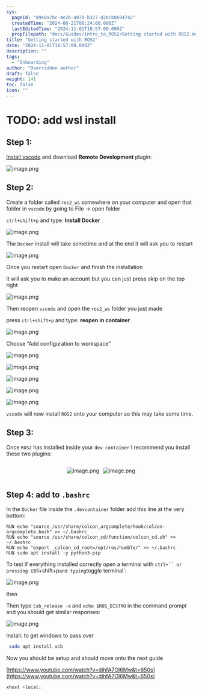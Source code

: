 ```yaml
---
sys:
  pageId: "89e0a78c-4e2b-4070-b327-d28cb0694742"
  createdTime: "2024-08-21T00:24:00.000Z"
  lastEditedTime: "2024-11-01T18:57:00.000Z"
  propFilepath: "docs/Guides/intro_to_ROS2/Getting started with ROS2.md"
title: "Getting started with ROS2"
date: "2024-11-01T18:57:00.000Z"
description: ""
tags:
  - "Onboarding"
author: "Overridden author"
draft: false
weight: 141
toc: false
icon: ""
---
```


# TODO: add wsl install

## Step 1:

[Install vscode](https://code.visualstudio.com/download) and download **Remote Development** plugin:

![image.png](https://prod-files-secure.s3.us-west-2.amazonaws.com/d518164a-d88e-44d1-a4ee-3adb3bd8bce0/efb52993-1881-4a40-b95e-6f020334f022/image.png?X-Amz-Algorithm=AWS4-HMAC-SHA256&X-Amz-Content-Sha256=UNSIGNED-PAYLOAD&X-Amz-Credential=ASIAZI2LB466WKLF6MKV%2F20250404%2Fus-west-2%2Fs3%2Faws4_request&X-Amz-Date=20250404T220733Z&X-Amz-Expires=3600&X-Amz-Security-Token=IQoJb3JpZ2luX2VjEKb%2F%2F%2F%2F%2F%2F%2F%2F%2F%2FwEaCXVzLXdlc3QtMiJGMEQCIGogdgOnOXIHDP9rSiM8QX9otShkBWzUqnjCqAha4CHaAiAk6nMY1q6cx2InwgKr8FuF53V6cjZNCySGqOmZLvi8zCr%2FAwgfEAAaDDYzNzQyMzE4MzgwNSIM1IBhxRYUH2YK6uD1KtwDLeRYvUYyDEbxITF04MQcG9MpCU%2Fqk6lYTwshe4kt1vUQFL67r%2BCycLzKaQjKE3fKKd9PsGGiDiDkerRVJdxJCDfjF9%2FT8lKSCVyyW%2B%2BzrNYz3uTIy9KVEwHxiONW0qp9%2BI1SapyUwCi47ZunIrPA08CHTuBDpY39nokKKEhHpbgBppzqw2Qiesl7ZsZodR1ARdMPSMmOOOr550YsvVUjKaq9NhuxEPkb%2FbEdsMrS0ErothyH%2FavMozoqeVrOOSTvrXp3aiChF7Y49YoZMOu7qALLOmS55mRRG6cyhbZX1Hnhsye8HQDJK5u5rIMyYS6LJnh2xEfGe3Y1%2B6H%2FPejXPI4m6ZgEfzLr2bQ6HhTErARop0CUFEQvmMnQtnI2J5pLlOJ1rT0B0YE5OMh5UmRVDDVlcOKu5I5kB%2BfKoi2nTiLkTPcajHFao7dNOJEh09XdYxBay%2FcM%2Bv9RUc1K0SGJU3R4mxTSJ4tEolmL0PZF%2FtpPg4ZEDYTZWLrks%2Be1OXI1UJCCVRyIe0v8kpqe7VlxjGHFDruw6sN5kDYI6LWlTBnAE3D5gdSPmqecyj1sdBBXGzbkhwmLwnlnXGuRfSRvFJXHywTQHTTyQeu7yNpRzPckqcqM8xksigHH9OswqqHBvwY6pgEl1sjc1tB88eymlFQx7v1aUptha6LRnHTnOQIiULLTcQlIjlAKKlVgMU%2BG2Hnb9ClAcEdceLxapdlkkyRIH1Oc8U7ClLlEeGcPv3ebtxpSx82r1O1T%2FC5XPY9qXbQmu6kNH99ac%2B0CJRMB%2BcS5612QwF59e3NPG2bb%2FoUiFTpKMRTyKg%2BI%2BSTY6GU7MUV871whifl7z4F6Q9JjtKD8oUUMgRM0phuE&X-Amz-Signature=c465e1c2d7ab54ae18331c2d28d3b8150d926faca8ff98959a6828f781d6abb5&X-Amz-SignedHeaders=host&x-id=GetObject)

## Step 2:

Create a folder called `ros2_ws` somewhere on your computer and open that folder in `vscode` by going to File → open folder 

`ctrl+shift+p` and type: **Install Docker**

![image.png](https://prod-files-secure.s3.us-west-2.amazonaws.com/d518164a-d88e-44d1-a4ee-3adb3bd8bce0/2269dc0e-1cd5-47ff-bceb-c04ad9b2eab0/image.png?X-Amz-Algorithm=AWS4-HMAC-SHA256&X-Amz-Content-Sha256=UNSIGNED-PAYLOAD&X-Amz-Credential=ASIAZI2LB466WKLF6MKV%2F20250404%2Fus-west-2%2Fs3%2Faws4_request&X-Amz-Date=20250404T220733Z&X-Amz-Expires=3600&X-Amz-Security-Token=IQoJb3JpZ2luX2VjEKb%2F%2F%2F%2F%2F%2F%2F%2F%2F%2FwEaCXVzLXdlc3QtMiJGMEQCIGogdgOnOXIHDP9rSiM8QX9otShkBWzUqnjCqAha4CHaAiAk6nMY1q6cx2InwgKr8FuF53V6cjZNCySGqOmZLvi8zCr%2FAwgfEAAaDDYzNzQyMzE4MzgwNSIM1IBhxRYUH2YK6uD1KtwDLeRYvUYyDEbxITF04MQcG9MpCU%2Fqk6lYTwshe4kt1vUQFL67r%2BCycLzKaQjKE3fKKd9PsGGiDiDkerRVJdxJCDfjF9%2FT8lKSCVyyW%2B%2BzrNYz3uTIy9KVEwHxiONW0qp9%2BI1SapyUwCi47ZunIrPA08CHTuBDpY39nokKKEhHpbgBppzqw2Qiesl7ZsZodR1ARdMPSMmOOOr550YsvVUjKaq9NhuxEPkb%2FbEdsMrS0ErothyH%2FavMozoqeVrOOSTvrXp3aiChF7Y49YoZMOu7qALLOmS55mRRG6cyhbZX1Hnhsye8HQDJK5u5rIMyYS6LJnh2xEfGe3Y1%2B6H%2FPejXPI4m6ZgEfzLr2bQ6HhTErARop0CUFEQvmMnQtnI2J5pLlOJ1rT0B0YE5OMh5UmRVDDVlcOKu5I5kB%2BfKoi2nTiLkTPcajHFao7dNOJEh09XdYxBay%2FcM%2Bv9RUc1K0SGJU3R4mxTSJ4tEolmL0PZF%2FtpPg4ZEDYTZWLrks%2Be1OXI1UJCCVRyIe0v8kpqe7VlxjGHFDruw6sN5kDYI6LWlTBnAE3D5gdSPmqecyj1sdBBXGzbkhwmLwnlnXGuRfSRvFJXHywTQHTTyQeu7yNpRzPckqcqM8xksigHH9OswqqHBvwY6pgEl1sjc1tB88eymlFQx7v1aUptha6LRnHTnOQIiULLTcQlIjlAKKlVgMU%2BG2Hnb9ClAcEdceLxapdlkkyRIH1Oc8U7ClLlEeGcPv3ebtxpSx82r1O1T%2FC5XPY9qXbQmu6kNH99ac%2B0CJRMB%2BcS5612QwF59e3NPG2bb%2FoUiFTpKMRTyKg%2BI%2BSTY6GU7MUV871whifl7z4F6Q9JjtKD8oUUMgRM0phuE&X-Amz-Signature=862267b455428222fea05e6a0ad25027209f0ca3753d0bee5740becf3aaffa4e&X-Amz-SignedHeaders=host&x-id=GetObject)

The `Docker` install will take sometime and at the end it will ask you to restart

![image.png](https://prod-files-secure.s3.us-west-2.amazonaws.com/d518164a-d88e-44d1-a4ee-3adb3bd8bce0/ed233f78-be33-4b1f-b89c-9c346c0e961e/image.png?X-Amz-Algorithm=AWS4-HMAC-SHA256&X-Amz-Content-Sha256=UNSIGNED-PAYLOAD&X-Amz-Credential=ASIAZI2LB466WKLF6MKV%2F20250404%2Fus-west-2%2Fs3%2Faws4_request&X-Amz-Date=20250404T220733Z&X-Amz-Expires=3600&X-Amz-Security-Token=IQoJb3JpZ2luX2VjEKb%2F%2F%2F%2F%2F%2F%2F%2F%2F%2FwEaCXVzLXdlc3QtMiJGMEQCIGogdgOnOXIHDP9rSiM8QX9otShkBWzUqnjCqAha4CHaAiAk6nMY1q6cx2InwgKr8FuF53V6cjZNCySGqOmZLvi8zCr%2FAwgfEAAaDDYzNzQyMzE4MzgwNSIM1IBhxRYUH2YK6uD1KtwDLeRYvUYyDEbxITF04MQcG9MpCU%2Fqk6lYTwshe4kt1vUQFL67r%2BCycLzKaQjKE3fKKd9PsGGiDiDkerRVJdxJCDfjF9%2FT8lKSCVyyW%2B%2BzrNYz3uTIy9KVEwHxiONW0qp9%2BI1SapyUwCi47ZunIrPA08CHTuBDpY39nokKKEhHpbgBppzqw2Qiesl7ZsZodR1ARdMPSMmOOOr550YsvVUjKaq9NhuxEPkb%2FbEdsMrS0ErothyH%2FavMozoqeVrOOSTvrXp3aiChF7Y49YoZMOu7qALLOmS55mRRG6cyhbZX1Hnhsye8HQDJK5u5rIMyYS6LJnh2xEfGe3Y1%2B6H%2FPejXPI4m6ZgEfzLr2bQ6HhTErARop0CUFEQvmMnQtnI2J5pLlOJ1rT0B0YE5OMh5UmRVDDVlcOKu5I5kB%2BfKoi2nTiLkTPcajHFao7dNOJEh09XdYxBay%2FcM%2Bv9RUc1K0SGJU3R4mxTSJ4tEolmL0PZF%2FtpPg4ZEDYTZWLrks%2Be1OXI1UJCCVRyIe0v8kpqe7VlxjGHFDruw6sN5kDYI6LWlTBnAE3D5gdSPmqecyj1sdBBXGzbkhwmLwnlnXGuRfSRvFJXHywTQHTTyQeu7yNpRzPckqcqM8xksigHH9OswqqHBvwY6pgEl1sjc1tB88eymlFQx7v1aUptha6LRnHTnOQIiULLTcQlIjlAKKlVgMU%2BG2Hnb9ClAcEdceLxapdlkkyRIH1Oc8U7ClLlEeGcPv3ebtxpSx82r1O1T%2FC5XPY9qXbQmu6kNH99ac%2B0CJRMB%2BcS5612QwF59e3NPG2bb%2FoUiFTpKMRTyKg%2BI%2BSTY6GU7MUV871whifl7z4F6Q9JjtKD8oUUMgRM0phuE&X-Amz-Signature=2ce1a27ab40e15231fe7d01165f270ab6dd8ef384ffb55d97b2271bad2955542&X-Amz-SignedHeaders=host&x-id=GetObject)

Once you restart open `Docker` and finish the installation

It will ask you to make an account but you can just press skip on the top right

![image.png](https://prod-files-secure.s3.us-west-2.amazonaws.com/d518164a-d88e-44d1-a4ee-3adb3bd8bce0/21010ad9-1659-4fd9-9f59-9932a09b2a3d/image.png?X-Amz-Algorithm=AWS4-HMAC-SHA256&X-Amz-Content-Sha256=UNSIGNED-PAYLOAD&X-Amz-Credential=ASIAZI2LB466WKLF6MKV%2F20250404%2Fus-west-2%2Fs3%2Faws4_request&X-Amz-Date=20250404T220733Z&X-Amz-Expires=3600&X-Amz-Security-Token=IQoJb3JpZ2luX2VjEKb%2F%2F%2F%2F%2F%2F%2F%2F%2F%2FwEaCXVzLXdlc3QtMiJGMEQCIGogdgOnOXIHDP9rSiM8QX9otShkBWzUqnjCqAha4CHaAiAk6nMY1q6cx2InwgKr8FuF53V6cjZNCySGqOmZLvi8zCr%2FAwgfEAAaDDYzNzQyMzE4MzgwNSIM1IBhxRYUH2YK6uD1KtwDLeRYvUYyDEbxITF04MQcG9MpCU%2Fqk6lYTwshe4kt1vUQFL67r%2BCycLzKaQjKE3fKKd9PsGGiDiDkerRVJdxJCDfjF9%2FT8lKSCVyyW%2B%2BzrNYz3uTIy9KVEwHxiONW0qp9%2BI1SapyUwCi47ZunIrPA08CHTuBDpY39nokKKEhHpbgBppzqw2Qiesl7ZsZodR1ARdMPSMmOOOr550YsvVUjKaq9NhuxEPkb%2FbEdsMrS0ErothyH%2FavMozoqeVrOOSTvrXp3aiChF7Y49YoZMOu7qALLOmS55mRRG6cyhbZX1Hnhsye8HQDJK5u5rIMyYS6LJnh2xEfGe3Y1%2B6H%2FPejXPI4m6ZgEfzLr2bQ6HhTErARop0CUFEQvmMnQtnI2J5pLlOJ1rT0B0YE5OMh5UmRVDDVlcOKu5I5kB%2BfKoi2nTiLkTPcajHFao7dNOJEh09XdYxBay%2FcM%2Bv9RUc1K0SGJU3R4mxTSJ4tEolmL0PZF%2FtpPg4ZEDYTZWLrks%2Be1OXI1UJCCVRyIe0v8kpqe7VlxjGHFDruw6sN5kDYI6LWlTBnAE3D5gdSPmqecyj1sdBBXGzbkhwmLwnlnXGuRfSRvFJXHywTQHTTyQeu7yNpRzPckqcqM8xksigHH9OswqqHBvwY6pgEl1sjc1tB88eymlFQx7v1aUptha6LRnHTnOQIiULLTcQlIjlAKKlVgMU%2BG2Hnb9ClAcEdceLxapdlkkyRIH1Oc8U7ClLlEeGcPv3ebtxpSx82r1O1T%2FC5XPY9qXbQmu6kNH99ac%2B0CJRMB%2BcS5612QwF59e3NPG2bb%2FoUiFTpKMRTyKg%2BI%2BSTY6GU7MUV871whifl7z4F6Q9JjtKD8oUUMgRM0phuE&X-Amz-Signature=cf757c515421501b582f7ced1d33e76a413a807835879ce0330dec6732e4fbad&X-Amz-SignedHeaders=host&x-id=GetObject)

Then reopen `vscode` and open the `ros2_ws` folder you just made

press `ctrl+shift+p` and type: **reopen in container**

![image.png](https://prod-files-secure.s3.us-west-2.amazonaws.com/d518164a-d88e-44d1-a4ee-3adb3bd8bce0/4e93b8c2-41ad-488c-8095-c74205196118/image.png?X-Amz-Algorithm=AWS4-HMAC-SHA256&X-Amz-Content-Sha256=UNSIGNED-PAYLOAD&X-Amz-Credential=ASIAZI2LB466WKLF6MKV%2F20250404%2Fus-west-2%2Fs3%2Faws4_request&X-Amz-Date=20250404T220733Z&X-Amz-Expires=3600&X-Amz-Security-Token=IQoJb3JpZ2luX2VjEKb%2F%2F%2F%2F%2F%2F%2F%2F%2F%2FwEaCXVzLXdlc3QtMiJGMEQCIGogdgOnOXIHDP9rSiM8QX9otShkBWzUqnjCqAha4CHaAiAk6nMY1q6cx2InwgKr8FuF53V6cjZNCySGqOmZLvi8zCr%2FAwgfEAAaDDYzNzQyMzE4MzgwNSIM1IBhxRYUH2YK6uD1KtwDLeRYvUYyDEbxITF04MQcG9MpCU%2Fqk6lYTwshe4kt1vUQFL67r%2BCycLzKaQjKE3fKKd9PsGGiDiDkerRVJdxJCDfjF9%2FT8lKSCVyyW%2B%2BzrNYz3uTIy9KVEwHxiONW0qp9%2BI1SapyUwCi47ZunIrPA08CHTuBDpY39nokKKEhHpbgBppzqw2Qiesl7ZsZodR1ARdMPSMmOOOr550YsvVUjKaq9NhuxEPkb%2FbEdsMrS0ErothyH%2FavMozoqeVrOOSTvrXp3aiChF7Y49YoZMOu7qALLOmS55mRRG6cyhbZX1Hnhsye8HQDJK5u5rIMyYS6LJnh2xEfGe3Y1%2B6H%2FPejXPI4m6ZgEfzLr2bQ6HhTErARop0CUFEQvmMnQtnI2J5pLlOJ1rT0B0YE5OMh5UmRVDDVlcOKu5I5kB%2BfKoi2nTiLkTPcajHFao7dNOJEh09XdYxBay%2FcM%2Bv9RUc1K0SGJU3R4mxTSJ4tEolmL0PZF%2FtpPg4ZEDYTZWLrks%2Be1OXI1UJCCVRyIe0v8kpqe7VlxjGHFDruw6sN5kDYI6LWlTBnAE3D5gdSPmqecyj1sdBBXGzbkhwmLwnlnXGuRfSRvFJXHywTQHTTyQeu7yNpRzPckqcqM8xksigHH9OswqqHBvwY6pgEl1sjc1tB88eymlFQx7v1aUptha6LRnHTnOQIiULLTcQlIjlAKKlVgMU%2BG2Hnb9ClAcEdceLxapdlkkyRIH1Oc8U7ClLlEeGcPv3ebtxpSx82r1O1T%2FC5XPY9qXbQmu6kNH99ac%2B0CJRMB%2BcS5612QwF59e3NPG2bb%2FoUiFTpKMRTyKg%2BI%2BSTY6GU7MUV871whifl7z4F6Q9JjtKD8oUUMgRM0phuE&X-Amz-Signature=f95107c2fa6ce1eabb020dc044b5b684257d6bacccb618106990e21e7c3a3259&X-Amz-SignedHeaders=host&x-id=GetObject)

Choose “Add configuration to workspace”

![image.png](https://prod-files-secure.s3.us-west-2.amazonaws.com/d518164a-d88e-44d1-a4ee-3adb3bd8bce0/9560b282-5060-4989-ba37-97e7b2c22476/image.png?X-Amz-Algorithm=AWS4-HMAC-SHA256&X-Amz-Content-Sha256=UNSIGNED-PAYLOAD&X-Amz-Credential=ASIAZI2LB466WKLF6MKV%2F20250404%2Fus-west-2%2Fs3%2Faws4_request&X-Amz-Date=20250404T220733Z&X-Amz-Expires=3600&X-Amz-Security-Token=IQoJb3JpZ2luX2VjEKb%2F%2F%2F%2F%2F%2F%2F%2F%2F%2FwEaCXVzLXdlc3QtMiJGMEQCIGogdgOnOXIHDP9rSiM8QX9otShkBWzUqnjCqAha4CHaAiAk6nMY1q6cx2InwgKr8FuF53V6cjZNCySGqOmZLvi8zCr%2FAwgfEAAaDDYzNzQyMzE4MzgwNSIM1IBhxRYUH2YK6uD1KtwDLeRYvUYyDEbxITF04MQcG9MpCU%2Fqk6lYTwshe4kt1vUQFL67r%2BCycLzKaQjKE3fKKd9PsGGiDiDkerRVJdxJCDfjF9%2FT8lKSCVyyW%2B%2BzrNYz3uTIy9KVEwHxiONW0qp9%2BI1SapyUwCi47ZunIrPA08CHTuBDpY39nokKKEhHpbgBppzqw2Qiesl7ZsZodR1ARdMPSMmOOOr550YsvVUjKaq9NhuxEPkb%2FbEdsMrS0ErothyH%2FavMozoqeVrOOSTvrXp3aiChF7Y49YoZMOu7qALLOmS55mRRG6cyhbZX1Hnhsye8HQDJK5u5rIMyYS6LJnh2xEfGe3Y1%2B6H%2FPejXPI4m6ZgEfzLr2bQ6HhTErARop0CUFEQvmMnQtnI2J5pLlOJ1rT0B0YE5OMh5UmRVDDVlcOKu5I5kB%2BfKoi2nTiLkTPcajHFao7dNOJEh09XdYxBay%2FcM%2Bv9RUc1K0SGJU3R4mxTSJ4tEolmL0PZF%2FtpPg4ZEDYTZWLrks%2Be1OXI1UJCCVRyIe0v8kpqe7VlxjGHFDruw6sN5kDYI6LWlTBnAE3D5gdSPmqecyj1sdBBXGzbkhwmLwnlnXGuRfSRvFJXHywTQHTTyQeu7yNpRzPckqcqM8xksigHH9OswqqHBvwY6pgEl1sjc1tB88eymlFQx7v1aUptha6LRnHTnOQIiULLTcQlIjlAKKlVgMU%2BG2Hnb9ClAcEdceLxapdlkkyRIH1Oc8U7ClLlEeGcPv3ebtxpSx82r1O1T%2FC5XPY9qXbQmu6kNH99ac%2B0CJRMB%2BcS5612QwF59e3NPG2bb%2FoUiFTpKMRTyKg%2BI%2BSTY6GU7MUV871whifl7z4F6Q9JjtKD8oUUMgRM0phuE&X-Amz-Signature=6c598783b44a0c57c65237186c5302d24d29438d8e89e59589761865ac3710e5&X-Amz-SignedHeaders=host&x-id=GetObject)

![image.png](https://prod-files-secure.s3.us-west-2.amazonaws.com/d518164a-d88e-44d1-a4ee-3adb3bd8bce0/2ee63f81-886b-48e8-a553-dc6e5eac99e4/image.png?X-Amz-Algorithm=AWS4-HMAC-SHA256&X-Amz-Content-Sha256=UNSIGNED-PAYLOAD&X-Amz-Credential=ASIAZI2LB466WKLF6MKV%2F20250404%2Fus-west-2%2Fs3%2Faws4_request&X-Amz-Date=20250404T220733Z&X-Amz-Expires=3600&X-Amz-Security-Token=IQoJb3JpZ2luX2VjEKb%2F%2F%2F%2F%2F%2F%2F%2F%2F%2FwEaCXVzLXdlc3QtMiJGMEQCIGogdgOnOXIHDP9rSiM8QX9otShkBWzUqnjCqAha4CHaAiAk6nMY1q6cx2InwgKr8FuF53V6cjZNCySGqOmZLvi8zCr%2FAwgfEAAaDDYzNzQyMzE4MzgwNSIM1IBhxRYUH2YK6uD1KtwDLeRYvUYyDEbxITF04MQcG9MpCU%2Fqk6lYTwshe4kt1vUQFL67r%2BCycLzKaQjKE3fKKd9PsGGiDiDkerRVJdxJCDfjF9%2FT8lKSCVyyW%2B%2BzrNYz3uTIy9KVEwHxiONW0qp9%2BI1SapyUwCi47ZunIrPA08CHTuBDpY39nokKKEhHpbgBppzqw2Qiesl7ZsZodR1ARdMPSMmOOOr550YsvVUjKaq9NhuxEPkb%2FbEdsMrS0ErothyH%2FavMozoqeVrOOSTvrXp3aiChF7Y49YoZMOu7qALLOmS55mRRG6cyhbZX1Hnhsye8HQDJK5u5rIMyYS6LJnh2xEfGe3Y1%2B6H%2FPejXPI4m6ZgEfzLr2bQ6HhTErARop0CUFEQvmMnQtnI2J5pLlOJ1rT0B0YE5OMh5UmRVDDVlcOKu5I5kB%2BfKoi2nTiLkTPcajHFao7dNOJEh09XdYxBay%2FcM%2Bv9RUc1K0SGJU3R4mxTSJ4tEolmL0PZF%2FtpPg4ZEDYTZWLrks%2Be1OXI1UJCCVRyIe0v8kpqe7VlxjGHFDruw6sN5kDYI6LWlTBnAE3D5gdSPmqecyj1sdBBXGzbkhwmLwnlnXGuRfSRvFJXHywTQHTTyQeu7yNpRzPckqcqM8xksigHH9OswqqHBvwY6pgEl1sjc1tB88eymlFQx7v1aUptha6LRnHTnOQIiULLTcQlIjlAKKlVgMU%2BG2Hnb9ClAcEdceLxapdlkkyRIH1Oc8U7ClLlEeGcPv3ebtxpSx82r1O1T%2FC5XPY9qXbQmu6kNH99ac%2B0CJRMB%2BcS5612QwF59e3NPG2bb%2FoUiFTpKMRTyKg%2BI%2BSTY6GU7MUV871whifl7z4F6Q9JjtKD8oUUMgRM0phuE&X-Amz-Signature=aaf133c753e1d01936b1b551318265080d55ae82a2807c9f420ca8dbfb8ba3d2&X-Amz-SignedHeaders=host&x-id=GetObject)

![image.png](https://prod-files-secure.s3.us-west-2.amazonaws.com/d518164a-d88e-44d1-a4ee-3adb3bd8bce0/ae1580b2-b048-407e-aed9-b584224a7a04/image.png?X-Amz-Algorithm=AWS4-HMAC-SHA256&X-Amz-Content-Sha256=UNSIGNED-PAYLOAD&X-Amz-Credential=ASIAZI2LB466WKLF6MKV%2F20250404%2Fus-west-2%2Fs3%2Faws4_request&X-Amz-Date=20250404T220733Z&X-Amz-Expires=3600&X-Amz-Security-Token=IQoJb3JpZ2luX2VjEKb%2F%2F%2F%2F%2F%2F%2F%2F%2F%2FwEaCXVzLXdlc3QtMiJGMEQCIGogdgOnOXIHDP9rSiM8QX9otShkBWzUqnjCqAha4CHaAiAk6nMY1q6cx2InwgKr8FuF53V6cjZNCySGqOmZLvi8zCr%2FAwgfEAAaDDYzNzQyMzE4MzgwNSIM1IBhxRYUH2YK6uD1KtwDLeRYvUYyDEbxITF04MQcG9MpCU%2Fqk6lYTwshe4kt1vUQFL67r%2BCycLzKaQjKE3fKKd9PsGGiDiDkerRVJdxJCDfjF9%2FT8lKSCVyyW%2B%2BzrNYz3uTIy9KVEwHxiONW0qp9%2BI1SapyUwCi47ZunIrPA08CHTuBDpY39nokKKEhHpbgBppzqw2Qiesl7ZsZodR1ARdMPSMmOOOr550YsvVUjKaq9NhuxEPkb%2FbEdsMrS0ErothyH%2FavMozoqeVrOOSTvrXp3aiChF7Y49YoZMOu7qALLOmS55mRRG6cyhbZX1Hnhsye8HQDJK5u5rIMyYS6LJnh2xEfGe3Y1%2B6H%2FPejXPI4m6ZgEfzLr2bQ6HhTErARop0CUFEQvmMnQtnI2J5pLlOJ1rT0B0YE5OMh5UmRVDDVlcOKu5I5kB%2BfKoi2nTiLkTPcajHFao7dNOJEh09XdYxBay%2FcM%2Bv9RUc1K0SGJU3R4mxTSJ4tEolmL0PZF%2FtpPg4ZEDYTZWLrks%2Be1OXI1UJCCVRyIe0v8kpqe7VlxjGHFDruw6sN5kDYI6LWlTBnAE3D5gdSPmqecyj1sdBBXGzbkhwmLwnlnXGuRfSRvFJXHywTQHTTyQeu7yNpRzPckqcqM8xksigHH9OswqqHBvwY6pgEl1sjc1tB88eymlFQx7v1aUptha6LRnHTnOQIiULLTcQlIjlAKKlVgMU%2BG2Hnb9ClAcEdceLxapdlkkyRIH1Oc8U7ClLlEeGcPv3ebtxpSx82r1O1T%2FC5XPY9qXbQmu6kNH99ac%2B0CJRMB%2BcS5612QwF59e3NPG2bb%2FoUiFTpKMRTyKg%2BI%2BSTY6GU7MUV871whifl7z4F6Q9JjtKD8oUUMgRM0phuE&X-Amz-Signature=f9b59dc0dea77b553a76781da8da9d55a900e21f9ed9b50e8b250f754d1cb1bf&X-Amz-SignedHeaders=host&x-id=GetObject)

![image.png](https://prod-files-secure.s3.us-west-2.amazonaws.com/d518164a-d88e-44d1-a4ee-3adb3bd8bce0/53255b28-f75e-430f-b9e3-c0ac8577e42b/image.png?X-Amz-Algorithm=AWS4-HMAC-SHA256&X-Amz-Content-Sha256=UNSIGNED-PAYLOAD&X-Amz-Credential=ASIAZI2LB466WKLF6MKV%2F20250404%2Fus-west-2%2Fs3%2Faws4_request&X-Amz-Date=20250404T220733Z&X-Amz-Expires=3600&X-Amz-Security-Token=IQoJb3JpZ2luX2VjEKb%2F%2F%2F%2F%2F%2F%2F%2F%2F%2FwEaCXVzLXdlc3QtMiJGMEQCIGogdgOnOXIHDP9rSiM8QX9otShkBWzUqnjCqAha4CHaAiAk6nMY1q6cx2InwgKr8FuF53V6cjZNCySGqOmZLvi8zCr%2FAwgfEAAaDDYzNzQyMzE4MzgwNSIM1IBhxRYUH2YK6uD1KtwDLeRYvUYyDEbxITF04MQcG9MpCU%2Fqk6lYTwshe4kt1vUQFL67r%2BCycLzKaQjKE3fKKd9PsGGiDiDkerRVJdxJCDfjF9%2FT8lKSCVyyW%2B%2BzrNYz3uTIy9KVEwHxiONW0qp9%2BI1SapyUwCi47ZunIrPA08CHTuBDpY39nokKKEhHpbgBppzqw2Qiesl7ZsZodR1ARdMPSMmOOOr550YsvVUjKaq9NhuxEPkb%2FbEdsMrS0ErothyH%2FavMozoqeVrOOSTvrXp3aiChF7Y49YoZMOu7qALLOmS55mRRG6cyhbZX1Hnhsye8HQDJK5u5rIMyYS6LJnh2xEfGe3Y1%2B6H%2FPejXPI4m6ZgEfzLr2bQ6HhTErARop0CUFEQvmMnQtnI2J5pLlOJ1rT0B0YE5OMh5UmRVDDVlcOKu5I5kB%2BfKoi2nTiLkTPcajHFao7dNOJEh09XdYxBay%2FcM%2Bv9RUc1K0SGJU3R4mxTSJ4tEolmL0PZF%2FtpPg4ZEDYTZWLrks%2Be1OXI1UJCCVRyIe0v8kpqe7VlxjGHFDruw6sN5kDYI6LWlTBnAE3D5gdSPmqecyj1sdBBXGzbkhwmLwnlnXGuRfSRvFJXHywTQHTTyQeu7yNpRzPckqcqM8xksigHH9OswqqHBvwY6pgEl1sjc1tB88eymlFQx7v1aUptha6LRnHTnOQIiULLTcQlIjlAKKlVgMU%2BG2Hnb9ClAcEdceLxapdlkkyRIH1Oc8U7ClLlEeGcPv3ebtxpSx82r1O1T%2FC5XPY9qXbQmu6kNH99ac%2B0CJRMB%2BcS5612QwF59e3NPG2bb%2FoUiFTpKMRTyKg%2BI%2BSTY6GU7MUV871whifl7z4F6Q9JjtKD8oUUMgRM0phuE&X-Amz-Signature=f64e7173a6fd47d8521ab24e76ca701972b02725f59f09dd73cad5fecfa5fd64&X-Amz-SignedHeaders=host&x-id=GetObject)

![image.png](https://prod-files-secure.s3.us-west-2.amazonaws.com/d518164a-d88e-44d1-a4ee-3adb3bd8bce0/7c562767-5af9-4ffb-97d1-327bcdf4ee00/image.png?X-Amz-Algorithm=AWS4-HMAC-SHA256&X-Amz-Content-Sha256=UNSIGNED-PAYLOAD&X-Amz-Credential=ASIAZI2LB466WKLF6MKV%2F20250404%2Fus-west-2%2Fs3%2Faws4_request&X-Amz-Date=20250404T220733Z&X-Amz-Expires=3600&X-Amz-Security-Token=IQoJb3JpZ2luX2VjEKb%2F%2F%2F%2F%2F%2F%2F%2F%2F%2FwEaCXVzLXdlc3QtMiJGMEQCIGogdgOnOXIHDP9rSiM8QX9otShkBWzUqnjCqAha4CHaAiAk6nMY1q6cx2InwgKr8FuF53V6cjZNCySGqOmZLvi8zCr%2FAwgfEAAaDDYzNzQyMzE4MzgwNSIM1IBhxRYUH2YK6uD1KtwDLeRYvUYyDEbxITF04MQcG9MpCU%2Fqk6lYTwshe4kt1vUQFL67r%2BCycLzKaQjKE3fKKd9PsGGiDiDkerRVJdxJCDfjF9%2FT8lKSCVyyW%2B%2BzrNYz3uTIy9KVEwHxiONW0qp9%2BI1SapyUwCi47ZunIrPA08CHTuBDpY39nokKKEhHpbgBppzqw2Qiesl7ZsZodR1ARdMPSMmOOOr550YsvVUjKaq9NhuxEPkb%2FbEdsMrS0ErothyH%2FavMozoqeVrOOSTvrXp3aiChF7Y49YoZMOu7qALLOmS55mRRG6cyhbZX1Hnhsye8HQDJK5u5rIMyYS6LJnh2xEfGe3Y1%2B6H%2FPejXPI4m6ZgEfzLr2bQ6HhTErARop0CUFEQvmMnQtnI2J5pLlOJ1rT0B0YE5OMh5UmRVDDVlcOKu5I5kB%2BfKoi2nTiLkTPcajHFao7dNOJEh09XdYxBay%2FcM%2Bv9RUc1K0SGJU3R4mxTSJ4tEolmL0PZF%2FtpPg4ZEDYTZWLrks%2Be1OXI1UJCCVRyIe0v8kpqe7VlxjGHFDruw6sN5kDYI6LWlTBnAE3D5gdSPmqecyj1sdBBXGzbkhwmLwnlnXGuRfSRvFJXHywTQHTTyQeu7yNpRzPckqcqM8xksigHH9OswqqHBvwY6pgEl1sjc1tB88eymlFQx7v1aUptha6LRnHTnOQIiULLTcQlIjlAKKlVgMU%2BG2Hnb9ClAcEdceLxapdlkkyRIH1Oc8U7ClLlEeGcPv3ebtxpSx82r1O1T%2FC5XPY9qXbQmu6kNH99ac%2B0CJRMB%2BcS5612QwF59e3NPG2bb%2FoUiFTpKMRTyKg%2BI%2BSTY6GU7MUV871whifl7z4F6Q9JjtKD8oUUMgRM0phuE&X-Amz-Signature=abcf8445dc584fed80d6f145b120a49b356c3f8fa95716c477f8bb237e6e3e7e&X-Amz-SignedHeaders=host&x-id=GetObject)

`vscode` will now install `ROS2` onto your computer so this may take some time.

## Step 3:

Once `ROS2` has installed inside your `dev-container` I recommend you install these two plugins:

<div style="display: flex;flex-direction: row; column-gap:10px; max-width: 630px;justify-content: center;">
<div>

![image.png](https://prod-files-secure.s3.us-west-2.amazonaws.com/d518164a-d88e-44d1-a4ee-3adb3bd8bce0/3fc3d550-5a54-4ba1-ba6b-faa01cdb7369/image.png?X-Amz-Algorithm=AWS4-HMAC-SHA256&X-Amz-Content-Sha256=UNSIGNED-PAYLOAD&X-Amz-Credential=ASIAZI2LB466SYZVKQCK%2F20250404%2Fus-west-2%2Fs3%2Faws4_request&X-Amz-Date=20250404T220741Z&X-Amz-Expires=3600&X-Amz-Security-Token=IQoJb3JpZ2luX2VjEKb%2F%2F%2F%2F%2F%2F%2F%2F%2F%2FwEaCXVzLXdlc3QtMiJIMEYCIQDkVttJqEd5E2sz1Erj9C2MhMWID4C53M8l11tVigH34QIhAM4f4AECS4bAL2PgGu3zx45aPn5iVbD473%2BVoXr%2BTBdPKv8DCB8QABoMNjM3NDIzMTgzODA1Igy0l0Q5iKereMdXC6sq3AMF11B3lyR1k4qhJzacBcjl0DRSuLP4aCAV%2B5p8JdVMjR5GSFBz8Lo8eXSQOzSRBYl9Vb0QNvIkREocNwuO7FO1%2Bx24fXS9pwLBW4ImCumUvRlekrXmotZSoTqDkb%2BkwkRI3%2BJ4DGAzYwmbPI5KhYYFsQcr7pt4zO3B7TuTsWFD3KheAZcuZZGrdXN%2B0RuHaVNKGyEGs6TV1CZEV5a86SYRzQGlz16LBqgQurzsYnfNwFXd6DjEqjfNVENb%2B5%2Fx%2FpHb%2BefiBKYKI2NzWTp4KVtmjJdp4UFrh1IPhk4yBDMjmAe76Twl%2Fjxk9Jcb390Pva30NJytjumlLnHkP5Phse6QFGImjb1zWvKb5egbHFZrMFWqLcEB2H6X5wUr92mHC2Z3rx%2Bjzc3txIRcBgbDFtsqSstnB4RBeeScXeeWuYj1J7Usin7QbzC0vm85bGrMW3SjIoZfEqNglIdsCRdJANSWKd5yzeiF88PK2UluExsOPV7pQsbjTtxVDQfopTECDuc3B%2FYoE2WtETG%2BNTOlGCjhkQ1gsfVZwvLwFuO0%2Bu5JBeIt89sj0wWjKW%2F2PqXvKyakxMWY0MUnEJFfr6bgGJn7ZtM%2BzCjF6czs279dHWPh5tnaNQZ5uqbl7kTHXDDeosG%2FBjqkAYosZ0wqayF4aRPLmBrMZge2LXz7SVX6iyVCH4trKeGcWA%2B%2B1JiNQT8Oevh5L0kMFI%2F8r8A3WavxQFK4EnAheNFjnXD2h7FghgPtU%2BbalzQtubmiNPxl%2BwPUgPl20i%2BfIlJnSH4xDFzs1%2FBPU8fDJLknirJjMtfMcgh6TxzSBig4upEwpSuzpDEhetB19%2B9mcZJ41%2BAXxt0SYNOvWpfeS3wLWhRF&X-Amz-Signature=9c60502bfb3c6211aa1f5a62ce03e89ca4f656c74691c1598fa660401ca80fe0&X-Amz-SignedHeaders=host&x-id=GetObject)

</div>
<div>

![image.png](https://prod-files-secure.s3.us-west-2.amazonaws.com/d518164a-d88e-44d1-a4ee-3adb3bd8bce0/d994cc66-13c2-4093-a5a3-f84cf4601a82/image.png?X-Amz-Algorithm=AWS4-HMAC-SHA256&X-Amz-Content-Sha256=UNSIGNED-PAYLOAD&X-Amz-Credential=ASIAZI2LB466Q6YFCFWB%2F20250404%2Fus-west-2%2Fs3%2Faws4_request&X-Amz-Date=20250404T220742Z&X-Amz-Expires=3600&X-Amz-Security-Token=IQoJb3JpZ2luX2VjEKb%2F%2F%2F%2F%2F%2F%2F%2F%2F%2FwEaCXVzLXdlc3QtMiJHMEUCIQDx9EOSX1JtGYe4Y8X4rVf0wtqin7EtMrPSaQeQWDYxhQIgciWeXOAJSbFHQ1d8O%2Ba2pT89stfIyqLLq5zC2BKZl%2FIq%2FwMIHxAAGgw2Mzc0MjMxODM4MDUiDKb6OW6dLqFLKvROpSrcA8jhc0LLt0YCFWCJufXDHvCJuLQoU7FpSLGyYyVC%2BIKyEQ8leuVwQoM6r%2B7rRoS1j%2B%2FAjKxi4eKViUOoJ0oV%2FtguMOsoMohfk8j%2B4YjPW7cvqmHd8N8TwTLiMBB2zfQ3Li8oMIWO0gWKeUfTdb7saXdAJR%2Ffl63LzO7HdE7lKhnSbNsCWOCX%2Fpbkwl2mSfCz8O5RNDj66dESujxwdYFsDge91Xmwgema59Tb%2FnKZRJ3kyeCCVOIHtj5oYj%2BSGV%2F8y7wGY0LBai1GmWbxqHzH8l%2F8bv0WwbqvNw%2BJbv4oYWuo4hTzcSZIJ%2BCaUTOy%2FWyqwnEC3klev37oRtNQnnbkRggXPWJj4hVrPhPxjjxDYBw8fDRWhmSX05IKAOZgna%2FmNt0T1FZ330RObKPt%2FbiMx4bVzUKeOM77CCYYqAuIrTewuBj3X9eO2I52dUbVSdh0lbNxyca%2FoxBTqcUP5%2BFHhoGnu2yBfkAWgwx1ejkO3%2BTkyeb7zQM0woid7yKj%2F1ZHPKv%2FSCqZf7pjc1D9BMOgdX9%2FwXRApVhHZBlbDr4sTmjCQDyf4Cj3B8GkCXaZhmB0tiCuDRh%2FMSxomGGbs%2BjhepMrcvWJ1pLkhKgKAxZLYLJmrHMWkL%2FDPE5PtDpVMNyhwb8GOqUBX%2Ff6m37h09gIjRfQsJbBemXh55MRH%2FvnS1RIsfBnFvaf3SnFQdHqhi8RVwnW6v7qanw%2BuBzecQsiZBAumB%2F38mp%2FxGoLnqMf78FwQz%2Fr5uRVGc5Rzz6BD4i%2FJeHZ0hVRfT9utBiGL6kn0J9aYTSJ%2FSSnfx%2FplVKz3nL35j4fTa%2Bc9Za0VWkU8oT6P0GtLJcFgTodKINrsqe5ZrUMnVbiCBbqTSzP&X-Amz-Signature=e0a0e211eab1be30d94876e4f5c2888cf824428b46454260294064c4bbd3488c&X-Amz-SignedHeaders=host&x-id=GetObject)

</div>
</div>

## Step 4: add to `.bashrc`

In the `Docker` file inside the `.devcontainer` folder add this line at the very bottom: 

```docker
RUN echo "source /usr/share/colcon_argcomplete/hook/colcon-argcomplete.bash" >> ~/.bashrc
RUN echo "source /usr/share/colcon_cd/function/colcon_cd.sh" >> ~/.bashrc
RUN echo "export _colcon_cd_root=/opt/ros/humble/" >> ~/.bashrc
RUN sudo apt install -y python3-pip 
```

To test if everything installed correctly open a terminal with `ctrl+`` or pressing `ctrl+shift+p` and typing `toggle terminal`:

![image.png](https://prod-files-secure.s3.us-west-2.amazonaws.com/d518164a-d88e-44d1-a4ee-3adb3bd8bce0/6a4943d8-b04e-4c02-9a58-775f3384d1a5/image.png?X-Amz-Algorithm=AWS4-HMAC-SHA256&X-Amz-Content-Sha256=UNSIGNED-PAYLOAD&X-Amz-Credential=ASIAZI2LB466WKLF6MKV%2F20250404%2Fus-west-2%2Fs3%2Faws4_request&X-Amz-Date=20250404T220733Z&X-Amz-Expires=3600&X-Amz-Security-Token=IQoJb3JpZ2luX2VjEKb%2F%2F%2F%2F%2F%2F%2F%2F%2F%2FwEaCXVzLXdlc3QtMiJGMEQCIGogdgOnOXIHDP9rSiM8QX9otShkBWzUqnjCqAha4CHaAiAk6nMY1q6cx2InwgKr8FuF53V6cjZNCySGqOmZLvi8zCr%2FAwgfEAAaDDYzNzQyMzE4MzgwNSIM1IBhxRYUH2YK6uD1KtwDLeRYvUYyDEbxITF04MQcG9MpCU%2Fqk6lYTwshe4kt1vUQFL67r%2BCycLzKaQjKE3fKKd9PsGGiDiDkerRVJdxJCDfjF9%2FT8lKSCVyyW%2B%2BzrNYz3uTIy9KVEwHxiONW0qp9%2BI1SapyUwCi47ZunIrPA08CHTuBDpY39nokKKEhHpbgBppzqw2Qiesl7ZsZodR1ARdMPSMmOOOr550YsvVUjKaq9NhuxEPkb%2FbEdsMrS0ErothyH%2FavMozoqeVrOOSTvrXp3aiChF7Y49YoZMOu7qALLOmS55mRRG6cyhbZX1Hnhsye8HQDJK5u5rIMyYS6LJnh2xEfGe3Y1%2B6H%2FPejXPI4m6ZgEfzLr2bQ6HhTErARop0CUFEQvmMnQtnI2J5pLlOJ1rT0B0YE5OMh5UmRVDDVlcOKu5I5kB%2BfKoi2nTiLkTPcajHFao7dNOJEh09XdYxBay%2FcM%2Bv9RUc1K0SGJU3R4mxTSJ4tEolmL0PZF%2FtpPg4ZEDYTZWLrks%2Be1OXI1UJCCVRyIe0v8kpqe7VlxjGHFDruw6sN5kDYI6LWlTBnAE3D5gdSPmqecyj1sdBBXGzbkhwmLwnlnXGuRfSRvFJXHywTQHTTyQeu7yNpRzPckqcqM8xksigHH9OswqqHBvwY6pgEl1sjc1tB88eymlFQx7v1aUptha6LRnHTnOQIiULLTcQlIjlAKKlVgMU%2BG2Hnb9ClAcEdceLxapdlkkyRIH1Oc8U7ClLlEeGcPv3ebtxpSx82r1O1T%2FC5XPY9qXbQmu6kNH99ac%2B0CJRMB%2BcS5612QwF59e3NPG2bb%2FoUiFTpKMRTyKg%2BI%2BSTY6GU7MUV871whifl7z4F6Q9JjtKD8oUUMgRM0phuE&X-Amz-Signature=cc3d4862a02f2b579ffc8480593fd863c49663dd0147133853d5a1979e194cef&X-Amz-SignedHeaders=host&x-id=GetObject)

then 

Then type `lsb_release -a` and `echo $ROS_DISTRO` in the command prompt and you should get similar responses:

![image.png](https://prod-files-secure.s3.us-west-2.amazonaws.com/d518164a-d88e-44d1-a4ee-3adb3bd8bce0/3e635dec-a805-4e85-8b9e-d000e5b71a4e/image.png?X-Amz-Algorithm=AWS4-HMAC-SHA256&X-Amz-Content-Sha256=UNSIGNED-PAYLOAD&X-Amz-Credential=ASIAZI2LB466WKLF6MKV%2F20250404%2Fus-west-2%2Fs3%2Faws4_request&X-Amz-Date=20250404T220733Z&X-Amz-Expires=3600&X-Amz-Security-Token=IQoJb3JpZ2luX2VjEKb%2F%2F%2F%2F%2F%2F%2F%2F%2F%2FwEaCXVzLXdlc3QtMiJGMEQCIGogdgOnOXIHDP9rSiM8QX9otShkBWzUqnjCqAha4CHaAiAk6nMY1q6cx2InwgKr8FuF53V6cjZNCySGqOmZLvi8zCr%2FAwgfEAAaDDYzNzQyMzE4MzgwNSIM1IBhxRYUH2YK6uD1KtwDLeRYvUYyDEbxITF04MQcG9MpCU%2Fqk6lYTwshe4kt1vUQFL67r%2BCycLzKaQjKE3fKKd9PsGGiDiDkerRVJdxJCDfjF9%2FT8lKSCVyyW%2B%2BzrNYz3uTIy9KVEwHxiONW0qp9%2BI1SapyUwCi47ZunIrPA08CHTuBDpY39nokKKEhHpbgBppzqw2Qiesl7ZsZodR1ARdMPSMmOOOr550YsvVUjKaq9NhuxEPkb%2FbEdsMrS0ErothyH%2FavMozoqeVrOOSTvrXp3aiChF7Y49YoZMOu7qALLOmS55mRRG6cyhbZX1Hnhsye8HQDJK5u5rIMyYS6LJnh2xEfGe3Y1%2B6H%2FPejXPI4m6ZgEfzLr2bQ6HhTErARop0CUFEQvmMnQtnI2J5pLlOJ1rT0B0YE5OMh5UmRVDDVlcOKu5I5kB%2BfKoi2nTiLkTPcajHFao7dNOJEh09XdYxBay%2FcM%2Bv9RUc1K0SGJU3R4mxTSJ4tEolmL0PZF%2FtpPg4ZEDYTZWLrks%2Be1OXI1UJCCVRyIe0v8kpqe7VlxjGHFDruw6sN5kDYI6LWlTBnAE3D5gdSPmqecyj1sdBBXGzbkhwmLwnlnXGuRfSRvFJXHywTQHTTyQeu7yNpRzPckqcqM8xksigHH9OswqqHBvwY6pgEl1sjc1tB88eymlFQx7v1aUptha6LRnHTnOQIiULLTcQlIjlAKKlVgMU%2BG2Hnb9ClAcEdceLxapdlkkyRIH1Oc8U7ClLlEeGcPv3ebtxpSx82r1O1T%2FC5XPY9qXbQmu6kNH99ac%2B0CJRMB%2BcS5612QwF59e3NPG2bb%2FoUiFTpKMRTyKg%2BI%2BSTY6GU7MUV871whifl7z4F6Q9JjtKD8oUUMgRM0phuE&X-Amz-Signature=f63b1d7b1cbaeeb86f30451d85b5c1b588ffe8c87b8ea6f6f2b6e3944b661603&X-Amz-SignedHeaders=host&x-id=GetObject)

Install:  to get windows to pass over

```bash
 sudo apt install xcb
```

Now you should be setup and should move onto the next guide 

[https://www.youtube.com/watch?v=dihfA7Ol6Mw&t=650s](https://www.youtube.com/watch?v=dihfA7Ol6Mw&t=650s)

```python
xhost +local:
```
